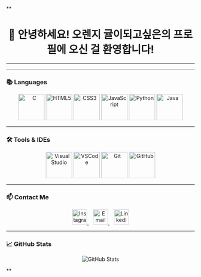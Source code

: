 **<!-- 상단 인사말 -->
<h1 align="center">👋 안녕하세요! 오렌지 귤이되고싶은의 프로필에 오신 걸 환영합니다!</h1>

---

<!-- 자기소개 -->
<p align="center">

</p>

---

### 📚 Languages
<p align="center" style="margin-top: 10px;">
  <!-- 사용자가 보내준 아이콘 (크기 70x70 통일) -->
  <img src="https://cdn.jsdelivr.net/gh/devicons/devicon@latest/icons/c/c-original.svg" width="70" height="70" alt="C" />
  <img src="https://cdn.jsdelivr.net/gh/devicons/devicon@latest/icons/html5/html5-original.svg" width="70" height="70" alt="HTML5" />
  <img src="https://cdn.jsdelivr.net/gh/devicons/devicon@latest/icons/css3/css3-original.svg" width="70" height="70" alt="CSS3" />
  <img src="https://cdn.jsdelivr.net/gh/devicons/devicon@latest/icons/javascript/javascript-original.svg" width="70" height="70" alt="JavaScript" />
  <!-- 제가 추가로 추천하는 언어 아이콘 -->
  <img src="https://cdn.jsdelivr.net/gh/devicons/devicon@latest/icons/python/python-original.svg" width="70" height="70" alt="Python" />
  <img src="https://cdn.jsdelivr.net/gh/devicons/devicon@latest/icons/java/java-original.svg" width="70" height="70" alt="Java" />
</p>

---

### 🛠️ Tools & IDEs
<p align="center" style="margin-top: 10px;">
  <!-- 주신 도구 아이콘 + 추가 -->
  <img src="https://cdn.jsdelivr.net/gh/devicons/devicon@latest/icons/visualstudio/visualstudio-original.svg" width="70" height="70" alt="Visual Studio" />
  <img src="https://cdn.jsdelivr.net/gh/devicons/devicon@latest/icons/vscode/vscode-original.svg" width="70" height="70" alt="VSCode" />
  <img src="https://cdn.jsdelivr.net/gh/devicons/devicon@latest/icons/git/git-original.svg" width="70" height="70" alt="Git" />
  <img src="https://cdn.jsdelivr.net/gh/devicons/devicon@latest/icons/github/github-original.svg" width="70" height="70" alt="GitHub" />
</p>

---

### 📫 Contact Me
<p align="center">
  <a href="https://instagram.com/your_instagram_id" target="_blank">
    <img src="https://cdn.jsdelivr.net/npm/simple-icons@v9/icons/instagram.svg" alt="Instagram" width="40" height="40" style="fill:#E1306C;" />
  </a>
  &nbsp;&nbsp;
  <a href="mailto:your.email@example.com">
    <img src="https://cdn.jsdelivr.net/npm/simple-icons@v9/icons/gmail.svg" alt="Email" width="40" height="40" style="fill:#D14836;" />
  </a>
  &nbsp;&nbsp;
  <a href="https://linkedin.com/in/your_linkedin" target="_blank">
    <img src="https://cdn.jsdelivr.net/npm/simple-icons@v9/icons/linkedin.svg" alt="LinkedIn" width="40" height="40" style="fill:#0077B5;" />
  </a>
</p>

---

### 📈 GitHub Stats
<p align="center">
  <img src="https://github-readme-stats.vercel.app/api?username=your-github-username&show_icons=true&theme=radical" alt="GitHub Stats" />
</p>
**
